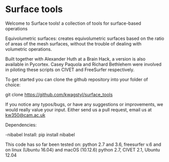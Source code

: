 # Surface tools
Welcome to Surface tools! a collection of tools for surface-based operations

Equivolumetric surfaces: creates equivolumetric surfaces based on the ratio of areas of the mesh surfaces, without the trouble of dealing with volumetric operations.

Built together with Alexander Huth at a Brain Hack, a version is also available in Pycortex.
Casey Paquola and Richard Bethlehem were involved in piloting these scripts on CIVET and FreeSurfer respectively.

To get started you can clone the github repository into your folder of choice:

git clone https://github.com/kwagstyl/surface_tools

If you notice any typos/bugs, or have any suggestions or improvements, we would really value your input. Either send us a pull request, email us at kw350@cam.ac.uk

Dependencies:

-nibabel
Install: pip install nibabel

This code has so far been tested on:
python 2.7 and 3.6, freesurfer v.6 and on linux (Ubuntu 16.04) and macOS (10.12.6)
python 2.7, CIVET 2.1, Ubuntu 12.04
